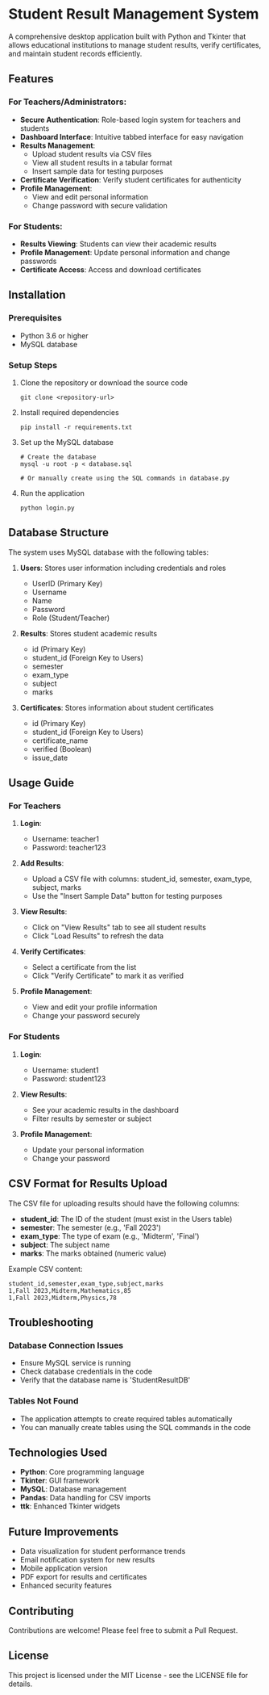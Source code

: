 # Student Result Management System

A comprehensive desktop application built with Python and Tkinter that allows educational institutions to manage student results, verify certificates, and maintain student records efficiently.

## Features

### For Teachers/Administrators:
- **Secure Authentication**: Role-based login system for teachers and students
- **Dashboard Interface**: Intuitive tabbed interface for easy navigation
- **Results Management**: 
  - Upload student results via CSV files
  - View all student results in a tabular format
  - Insert sample data for testing purposes
- **Certificate Verification**: Verify student certificates for authenticity
- **Profile Management**: 
  - View and edit personal information
  - Change password with secure validation

### For Students:
- **Results Viewing**: Students can view their academic results
- **Profile Management**: Update personal information and change passwords
- **Certificate Access**: Access and download certificates

## Installation

### Prerequisites
- Python 3.6 or higher
- MySQL database

### Setup Steps
1. Clone the repository or download the source code
   ```
   git clone <repository-url>
   ```

2. Install required dependencies
   ```
   pip install -r requirements.txt
   ```

3. Set up the MySQL database
   ```
   # Create the database
   mysql -u root -p < database.sql
   
   # Or manually create using the SQL commands in database.py
   ```

4. Run the application
   ```
   python login.py
   ```

## Database Structure

The system uses MySQL database with the following tables:

1. **Users**: Stores user information including credentials and roles
   - UserID (Primary Key)
   - Username
   - Name
   - Password
   - Role (Student/Teacher)

2. **Results**: Stores student academic results
   - id (Primary Key)
   - student_id (Foreign Key to Users)
   - semester
   - exam_type
   - subject
   - marks

3. **Certificates**: Stores information about student certificates
   - id (Primary Key)
   - student_id (Foreign Key to Users)
   - certificate_name
   - verified (Boolean)
   - issue_date

## Usage Guide

### For Teachers

1. **Login**:
   - Username: teacher1
   - Password: teacher123

2. **Add Results**:
   - Upload a CSV file with columns: student_id, semester, exam_type, subject, marks
   - Use the "Insert Sample Data" button for testing purposes

3. **View Results**:
   - Click on "View Results" tab to see all student results
   - Click "Load Results" to refresh the data

4. **Verify Certificates**:
   - Select a certificate from the list
   - Click "Verify Certificate" to mark it as verified

5. **Profile Management**:
   - View and edit your profile information
   - Change your password securely

### For Students

1. **Login**:
   - Username: student1
   - Password: student123

2. **View Results**:
   - See your academic results in the dashboard
   - Filter results by semester or subject

3. **Profile Management**:
   - Update your personal information
   - Change your password

## CSV Format for Results Upload

The CSV file for uploading results should have the following columns:
- **student_id**: The ID of the student (must exist in the Users table)
- **semester**: The semester (e.g., 'Fall 2023')
- **exam_type**: The type of exam (e.g., 'Midterm', 'Final')
- **subject**: The subject name
- **marks**: The marks obtained (numeric value)

Example CSV content:
```
student_id,semester,exam_type,subject,marks
1,Fall 2023,Midterm,Mathematics,85
1,Fall 2023,Midterm,Physics,78
```

## Troubleshooting

### Database Connection Issues
- Ensure MySQL service is running
- Check database credentials in the code
- Verify that the database name is 'StudentResultDB'

### Tables Not Found
- The application attempts to create required tables automatically
- You can manually create tables using the SQL commands in the code

## Technologies Used

- **Python**: Core programming language
- **Tkinter**: GUI framework
- **MySQL**: Database management
- **Pandas**: Data handling for CSV imports
- **ttk**: Enhanced Tkinter widgets

## Future Improvements

- Data visualization for student performance trends
- Email notification system for new results
- Mobile application version
- PDF export for results and certificates
- Enhanced security features

## Contributing

Contributions are welcome! Please feel free to submit a Pull Request.

## License

This project is licensed under the MIT License - see the LICENSE file for details. 
